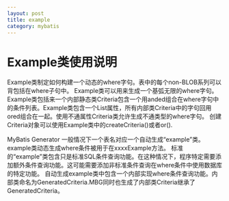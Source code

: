 ```yaml
---
layout: post
title: example
category: mybatis
---
```


# Example类使用说明
Example类制定如何构建一个动态的where字句。表中的每个non-BLOB系列可以背包括在where子句中。
Example类可以用来生成一个基弧无限的where字句。
Example类包括来一个内部静态类Criteria包含一个用anded组合在where字句中的条件列表。Example类包含一个List<Criteria>属性，所有内部类Criteria中的字句回用ored组合在一起。使用不通属性Criteria类允许生成不通类型的where字句。
创建Criteria对象可以使用Example类中的createCriteria()或者or().

MyBatis Generator 一般情况下一个表名对应一个自动生成“example”类。example类动态生成where条件被用于在xxxxExample方法。
标准的“example”类包含只是标准SQL条件查询功能。在这种情况下，程序特定需要添加额外条件查询功能。这可能需要添加非标准条件查询在where条件中使用数据库的特定功能。
自动生成example类中包含一个内部实现where条件查询功能。内部类命名为GeneratedCriteria.MBG同时也生成了内部类Criteria继承了GeneratedCriteria。





































